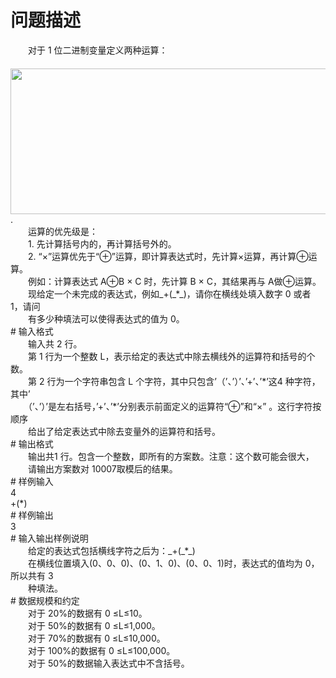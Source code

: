 <div id="pcont1" style="margin-top:20px; display:block;">

# 问题描述

<div class="pdcont">　　对于 1 位二进制变量定义两种运算：<br/>
　　<img width="507" height="233" src="source/tsinsen/A1189/img/aHR0cDovL3d3dy50c2luc2VuLmNvbS9SZXF1aXJlRmlsZS5kbz9maWQ9UmZIZW10blk=.do"/> .<br/>
　　运算的优先级是：<br/>
　　1.  先计算括号内的，再计算括号外的。<br/>
　　2.  “×”运算优先于“⊕”运算，即计算表达式时，先计算×运算，再计算⊕运算。<br/>
　　例如：计算表达式 A⊕B × C 时，先计算 B × C，其结果再与 A做⊕运算。<br/>
　　现给定一个未完成的表达式，例如_+(_*_)，请你在横线处填入数字 0 或者 1，请问<br/>
　　有多少种填法可以使得表达式的值为 0。</div>
# 输入格式

<div class="pdcont">　　输入共 2 行。<br/>
　　第 1 行为一个整数 L，表示给定的表达式中除去横线外的运算符和括号的个数。<br/>
　　第 2 行为一个字符串包含 L 个字符，其中只包含’（’、’）’、’+’、’*’这4 种字符，其中’<br/>
　　（’、’）’是左右括号，’+’、’*’分别表示前面定义的运算符“⊕”和“×” 。这行字符按顺序<br/>
　　给出了给定表达式中除去变量外的运算符和括号。</div>
# 输出格式

<div class="pdcont">　　输出共1 行。包含一个整数，即所有的方案数。注意：这个数可能会很大，<br/>
　　请输出方案数对 10007取模后的结果。</div>
# 样例输入

<div class="pddata">4<br/>
+(*)</div>
# 样例输出

<div class="pddata">3</div>
# 输入输出样例说明

<div class="pdcont">　　给定的表达式包括横线字符之后为：_+(_*_)<br/>
　　在横线位置填入(0、0、0)、(0、1、0)、(0、0、1)时，表达式的值均为 0，所以共有 3<br/>
　　种填法。</div>
# 数据规模和约定

<div class="pdcont">　　对于 20%的数据有 0 ≤L≤10。<br/>
　　对于 50%的数据有 0 ≤L≤1,000。<br/>
　　对于 70%的数据有 0 ≤L≤10,000。<br/>
　　对于 100%的数据有 0 ≤L≤100,000。<br/>
　　对于 50%的数据输入表达式中不含括号。</div>

</div>
